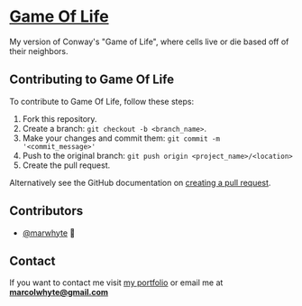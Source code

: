 # [Game Of Life](https://hungry-varahamihira-3e8934.netlify.app/)

My version of Conway's "Game of Life", where cells live or die based off of their neighbors.



## Contributing to Game Of Life

To contribute to Game Of Life, follow these steps:

1. Fork this repository.
2. Create a branch: `git checkout -b <branch_name>`.
3. Make your changes and commit them: `git commit -m '<commit_message>'`
4. Push to the original branch: `git push origin <project_name>/<location>`
5. Create the pull request.

Alternatively see the GitHub documentation on [creating a pull request](https://help.github.com/en/github/collaborating-with-issues-and-pull-requests/creating-a-pull-request).

## Contributors

- [@marwhyte](https://github.com/marwhyte) 📖

## Contact

If you want to contact me visit [my portfolio](http://marcowhyte.com) or email me at **marcolwhyte@gmail.com**
